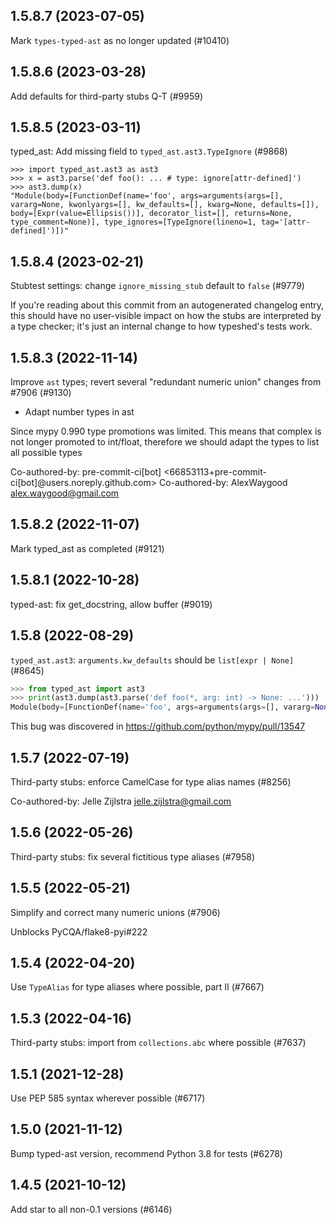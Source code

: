 ## 1.5.8.7 (2023-07-05)

Mark `types-typed-ast` as no longer updated (#10410)

## 1.5.8.6 (2023-03-28)

Add defaults for third-party stubs Q-T (#9959)

## 1.5.8.5 (2023-03-11)

typed_ast: Add missing field to `typed_ast.ast3.TypeIgnore` (#9868)

```pycon
>>> import typed_ast.ast3 as ast3
>>> x = ast3.parse('def foo(): ... # type: ignore[attr-defined]')
>>> ast3.dump(x)
"Module(body=[FunctionDef(name='foo', args=arguments(args=[], vararg=None, kwonlyargs=[], kw_defaults=[], kwarg=None, defaults=[]), body=[Expr(value=Ellipsis())], decorator_list=[], returns=None, type_comment=None)], type_ignores=[TypeIgnore(lineno=1, tag='[attr-defined]')])"
```

## 1.5.8.4 (2023-02-21)

Stubtest settings: change `ignore_missing_stub` default to `false` (#9779)

If you're reading about this commit from an autogenerated changelog entry, this should have no user-visible impact on how the stubs are interpreted by a type checker; it's just an internal change to how typeshed's tests work.

## 1.5.8.3 (2022-11-14)

Improve `ast` types; revert several "redundant numeric union" changes from #7906 (#9130)

* Adapt number types in ast

Since mypy  0.990 type promotions was limited.
This means that complex is not longer promoted to int/float, therefore
we should adapt the types to list all possible types

Co-authored-by: pre-commit-ci[bot] <66853113+pre-commit-ci[bot]@users.noreply.github.com>
Co-authored-by: AlexWaygood <alex.waygood@gmail.com>

## 1.5.8.2 (2022-11-07)

Mark typed_ast as completed (#9121)

## 1.5.8.1 (2022-10-28)

typed-ast: fix get_docstring, allow buffer (#9019)

## 1.5.8 (2022-08-29)

`typed_ast.ast3`: `arguments.kw_defaults` should be `list[expr | None]` (#8645)

```python
>>> from typed_ast import ast3
>>> print(ast3.dump(ast3.parse('def foo(*, arg: int) -> None: ...')))
Module(body=[FunctionDef(name='foo', args=arguments(args=[], vararg=None, kwonlyargs=[arg(arg='arg', annotation=Name(id='int', ctx=Load()), type_comment=None)], kw_defaults=[None], kwarg=None, defaults=[]), body=[Expr(value=Ellipsis())], decorator_list=[], returns=NameConstant(value=None), type_comment=None)], type_ignores=[])
```

This bug was discovered in https://github.com/python/mypy/pull/13547

## 1.5.7 (2022-07-19)

Third-party stubs: enforce CamelCase for type alias names (#8256)

Co-authored-by: Jelle Zijlstra <jelle.zijlstra@gmail.com>

## 1.5.6 (2022-05-26)

Third-party stubs: fix several fictitious type aliases (#7958)

## 1.5.5 (2022-05-21)

Simplify and correct many numeric unions (#7906)

Unblocks PyCQA/flake8-pyi#222

## 1.5.4 (2022-04-20)

Use `TypeAlias` for type aliases where possible, part II (#7667)

## 1.5.3 (2022-04-16)

Third-party stubs: import from `collections.abc` where possible (#7637)

## 1.5.1 (2021-12-28)

Use PEP 585 syntax wherever possible (#6717)

## 1.5.0 (2021-11-12)

Bump typed-ast version, recommend Python 3.8 for tests (#6278)

## 1.4.5 (2021-10-12)

Add star to all non-0.1 versions (#6146)


